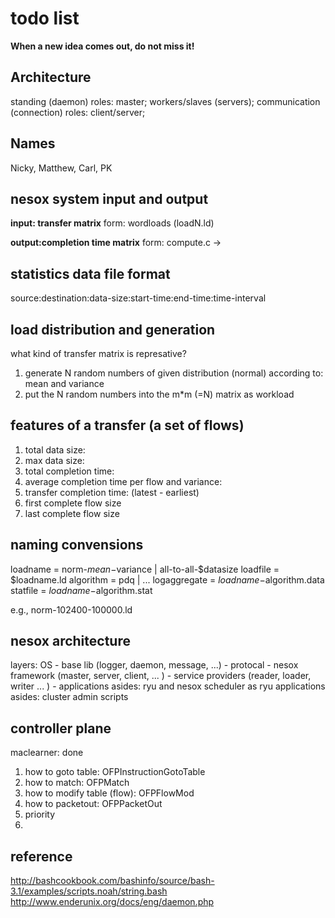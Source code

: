 todo list
=========

**When a new idea comes out, do not miss it!**

Architecture
------------

standing (daemon) roles: master; workers/slaves (servers);
communication (connection) roles: client/server;

Names
-----
Nicky, Matthew, Carl, PK

nesox system input and output
-----------------------------
**input: transfer matrix**
form: wordloads (loadN.ld)

**output:completion time matrix**
form: compute.c ->


statistics data file format
---------------------------
source:destination:data-size:start-time:end-time:time-interval


load distribution and generation
--------------------------------
what kind of transfer matrix is represative?
1. generate N random numbers of given distribution (normal) according to: mean and variance
2. put the N random numbers into the m*m (=N) matrix as workload


features of a transfer (a set of flows)
---------------------------------------
1. total data size:
2.   max data size:
3. total completion time:
4. average completion time per flow and variance:
5. transfer completion time: (latest - earliest)
6. first complete flow size
8. last complete flow size

naming convensions
------------------
loadname = norm-$mean-$variance | all-to-all-$datasize
loadfile = $loadname.ld
algorithm = pdq | ...
logaggregate = $loadname-$algorithm.data
statfile = $loadname-$algorithm.stat

e.g., norm-102400-100000.ld

nesox architecture
------------------
layers: OS - base lib (logger, daemon, message, ...) - protocal - nesox framework (master, server, client, ... ) - service providers (reader, loader, writer ... ) - applications
asides: ryu and nesox scheduler as ryu applications
asides: cluster admin scripts


controller plane
----------------
maclearner: done
1. how to goto table: OFPInstructionGotoTable
2. how to match: OFPMatch
3. how to modify table (flow): OFPFlowMod
4. how to packetout: OFPPacketOut
5. priority
6.

reference
---------
http://bashcookbook.com/bashinfo/source/bash-3.1/examples/scripts.noah/string.bash
http://www.enderunix.org/docs/eng/daemon.php
